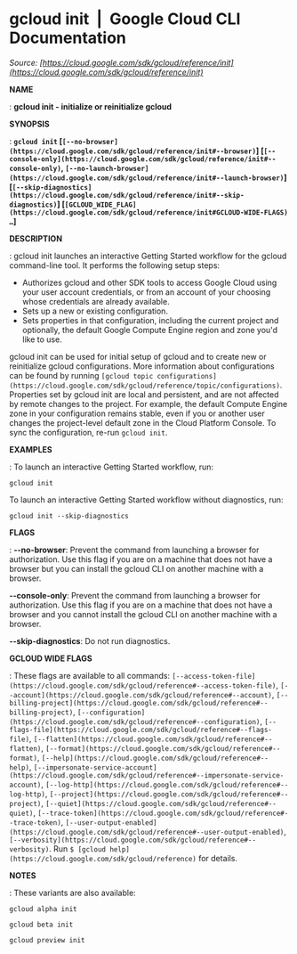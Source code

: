 # gcloud init  |  Google Cloud CLI Documentation

*Source: [https://cloud.google.com/sdk/gcloud/reference/init](https://cloud.google.com/sdk/gcloud/reference/init)*

**NAME**

: **gcloud init - initialize or reinitialize gcloud**

**SYNOPSIS**

: **`gcloud init` [`[--no-browser](https://cloud.google.com/sdk/gcloud/reference/init#--browser)`] [`[--console-only](https://cloud.google.com/sdk/gcloud/reference/init#--console-only)`, `[--no-launch-browser](https://cloud.google.com/sdk/gcloud/reference/init#--launch-browser)`] [`[--skip-diagnostics](https://cloud.google.com/sdk/gcloud/reference/init#--skip-diagnostics)`] [`[GCLOUD_WIDE_FLAG](https://cloud.google.com/sdk/gcloud/reference/init#GCLOUD-WIDE-FLAGS) …`]**

**DESCRIPTION**

: gcloud init launches an interactive Getting Started workflow for the gcloud
command-line tool. It performs the following setup steps:

- Authorizes gcloud and other SDK tools to access Google Cloud using your user
account credentials, or from an account of your choosing whose credentials are
already available.
- Sets up a new or existing configuration.
- Sets properties in that configuration, including the current project and
optionally, the default Google Compute Engine region and zone you'd like to use.

gcloud init can be used for initial setup of gcloud and to create new or
reinitialize gcloud configurations. More information about configurations can be
found by running `[gcloud topic
configurations](https://cloud.google.com/sdk/gcloud/reference/topic/configurations)`.
Properties set by gcloud init are local and persistent, and are not affected by
remote changes to the project. For example, the default Compute Engine zone in
your configuration remains stable, even if you or another user changes the
project-level default zone in the Cloud Platform Console.
To sync the configuration, re-run `gcloud init`.

**EXAMPLES**

: To launch an interactive Getting Started workflow, run:

```
gcloud init
```

To launch an interactive Getting Started workflow without diagnostics, run:

```
gcloud init --skip-diagnostics
```

**FLAGS**

: **--no-browser**:
Prevent the command from launching a browser for authorization. Use this flag if
you are on a machine that does not have a browser but you can install the gcloud
CLI on another machine with a browser.

**--console-only**:
Prevent the command from launching a browser for authorization. Use this flag if
you are on a machine that does not have a browser and you cannot install the
gcloud CLI on another machine with a browser.

**--skip-diagnostics**:
Do not run diagnostics.

**GCLOUD WIDE FLAGS**

: These flags are available to all commands: `[--access-token-file](https://cloud.google.com/sdk/gcloud/reference#--access-token-file)`,
`[--account](https://cloud.google.com/sdk/gcloud/reference#--account)`, `[--billing-project](https://cloud.google.com/sdk/gcloud/reference#--billing-project)`,
`[--configuration](https://cloud.google.com/sdk/gcloud/reference#--configuration)`,
`[--flags-file](https://cloud.google.com/sdk/gcloud/reference#--flags-file)`,
`[--flatten](https://cloud.google.com/sdk/gcloud/reference#--flatten)`, `[--format](https://cloud.google.com/sdk/gcloud/reference#--format)`, `[--help](https://cloud.google.com/sdk/gcloud/reference#--help)`, `[--impersonate-service-account](https://cloud.google.com/sdk/gcloud/reference#--impersonate-service-account)`,
`[--log-http](https://cloud.google.com/sdk/gcloud/reference#--log-http)`,
`[--project](https://cloud.google.com/sdk/gcloud/reference#--project)`, `[--quiet](https://cloud.google.com/sdk/gcloud/reference#--quiet)`, `[--trace-token](https://cloud.google.com/sdk/gcloud/reference#--trace-token)`, `[--user-output-enabled](https://cloud.google.com/sdk/gcloud/reference#--user-output-enabled)`,
`[--verbosity](https://cloud.google.com/sdk/gcloud/reference#--verbosity)`.
Run `$ [gcloud help](https://cloud.google.com/sdk/gcloud/reference)` for details.

**NOTES**

: These variants are also available:

```
gcloud alpha init
```

```
gcloud beta init
```

```
gcloud preview init
```
